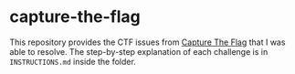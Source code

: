 # capture-the-flag

This repository provides the CTF issues from [Capture The Flag](https://capturetheflag.com.br/) that I was able to resolve. The step-by-step explanation of each challenge is in `INSTRUCTIONS.md` inside the folder.